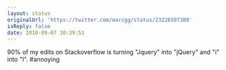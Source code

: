 ```yaml
---
layout: status
originalUrl: 'https://twitter.com/marcgg/status/23226507388'
isReply: false
date: 2010-09-07 10:39:53
---
```


90% of my edits on Stackoverflow is turning "Jquery" into "jQuery" and "i" into "I". #annoying

